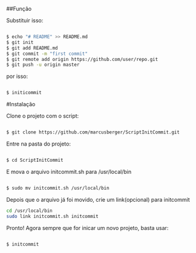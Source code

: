 ##Função

Substituir isso:

```sh

$ echo "# README" >> README.md
$ git init
$ git add README.md
$ git commit -m "first commit"
$ git remote add origin https://github.com/user/repo.git
$ git push -u origin master

```

por isso:

```sh

$ initicommit

```

#Instalação

Clone o projeto com o script:

```sh

$ git clone https://github.com/marcusberger/ScriptInitCommit.git

```

Entre na pasta do projeto:

```sh

$ cd ScriptInitCommit

```

E mova o arquivo initcommit.sh para /usr/local/bin

```sh

$ sudo mv initcommit.sh /usr/local/bin

```

Depois que o arquivo já foi movido, crie um link(opcional) para initcommit


```sh
cd /usr/local/bin
sudo link initcommit.sh initcommit

```

Pronto! Agora sempre que for inicar um novo projeto, basta usar:

```sh

$ initcommit

```
